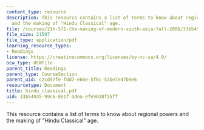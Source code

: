 ```yaml
---
content_type: resource
description: This resource contains a list of terms to know about regional powers
  and the making of "Hindu Classical" age.
file: /courses/21h-571-the-making-of-modern-south-asia-fall-2006/33b5493599c68e1fadeaefe9038f15ff_hindu_classical.pdf
file_size: 21597
file_type: application/pdf
learning_resource_types:
- Readings
license: https://creativecommons.org/licenses/by-nc-sa/4.0/
ocw_type: OCWFile
parent_title: Readings
parent_type: CourseSection
parent_uid: c2cd97fe-fdd7-e66e-5f6c-535e7e47b9e6
resourcetype: Document
title: hindu_classical.pdf
uid: 33b54935-99c6-8e1f-adea-efe9038f15ff
---
```

This resource contains a list of terms to know about regional powers and the making of "Hindu Classical" age.